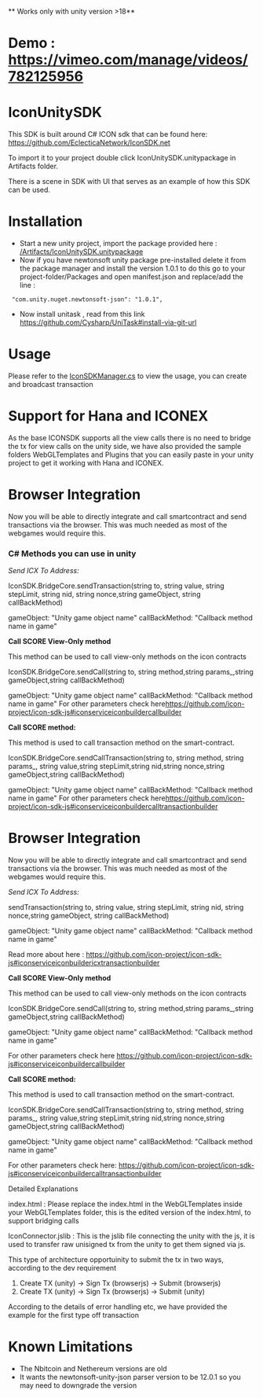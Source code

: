 
** Works only with unity version >18**

# Demo : https://vimeo.com/manage/videos/782125956

# IconUnitySDK

This SDK is built around C# ICON sdk that can be found here: https://github.com/EclecticaNetwork/IconSDK.net

To import it to your project double click IconUnitySDK.unitypackage in Artifacts folder. 

There is a scene in SDK with UI that serves as an example of how this SDK can be used. 


#  Installation 


- Start a new unity project, import the package provided here : [/Artifacts/IconUnitySDK.unitypackage](/Artifacts/IconUnitySDK.unitypackage) 
- Now if you have newtonsoft unity package pre-installed delete it from the package manager and install the version 1.0.1 to do this go to your project-folder/Packages and open manifest.json and replace/add the line : 


 ` "com.unity.nuget.newtonsoft-json": "1.0.1",`

- Now install unitask , read from this link https://github.com/Cysharp/UniTask#install-via-git-url



# Usage 

Please refer to the [IconSDKManager.cs](/IconUnitySDK/Assets/UnityIntegration/IconSDKManager.cs) to view the usage, you can create and broadcast transaction 


# Support for Hana and ICONEX

As the base ICONSDK supports all the view calls there is no need to bridge the tx for view calls on the unity side, we have also provided the sample folders WebGLTemplates and Plugins that you can easily paste in your unity project to get it working with Hana and ICONEX. 

# Browser Integration




Now you will be able to directly integrate and call smartcontract and send transactions via the browser. This was much needed as most of the webgames would require this. 

### C# Methods you can use in unity


*Send ICX To Address:*


IconSDK.BridgeCore.sendTransaction(string to, string value, string stepLimit, string nid, string nonce,string  gameObject, string callBackMethod)


gameObject: "Unity game object name"
callBackMethod: "Callback method name in game"


**Call SCORE View-Only method**

This method can be used to call view-only methods on the icon contracts

IconSDK.BridgeCore.sendCall(string to, string method,string params_,string gameObject,string callBackMethod)

gameObject: "Unity game object name"
callBackMethod: "Callback method name in game"
For other parameters check here<https://github.com/icon-project/icon-sdk-js#iconserviceiconbuildercallbuilder>




**Call SCORE method:**


This method is used to call transaction method on the smart-contract.

IconSDK.BridgeCore.sendCallTransaction(string to, string method, string params_, string value,string stepLimit,string nid,string nonce,string gameObject,string callBackMethod)

gameObject: "Unity game object name"
callBackMethod: "Callback method name in game"
For other parameters check here<https://github.com/icon-project/icon-sdk-js#iconserviceiconbuildercalltransactionbuilder>

# Browser Integration

Now you will be able to directly integrate and call smartcontract and send transactions via the browser. This was much needed as most of the webgames would require this. 


*Send ICX To Address:*


sendTransaction(string to, string value, string stepLimit, string nid, string nonce,string  gameObject, string callBackMethod)


gameObject: "Unity game object name"
callBackMethod: "Callback method name in game"

Read more about here : https://github.com/icon-project/icon-sdk-js#iconserviceiconbuildericxtransactionbuilder

**Call SCORE View-Only method**

This method can be used to call view-only methods on the icon contracts

IconSDK.BridgeCore.sendCall(string to, string method,string params_,string gameObject,string callBackMethod)

gameObject: "Unity game object name"
callBackMethod: "Callback method name in game"


For other parameters check here 
https://github.com/icon-project/icon-sdk-js#iconserviceiconbuildercallbuilder





**Call SCORE method:**


This method is used to call transaction method on the smart-contract.

IconSDK.BridgeCore.sendCallTransaction(string to, string method, string params_, string value,string stepLimit,string nid,string nonce,string gameObject,string callBackMethod)

gameObject: "Unity game object name"
callBackMethod: "Callback method name in game"


For other parameters check here:
https://github.com/icon-project/icon-sdk-js#iconserviceiconbuildercalltransactionbuilder






Detailed Explanations

index.html : Please replace the index.html in the WebGLTemplates inside your WebGLTemplates folder, this is the edited version of the index.html, to support bridging calls 

IconConnector.jslib : This is the jslib file connecting the unity with the js, it is used to transfer raw unisigned tx from the unity to get them signed via js. 

This type of architecture opportuinity to submit the tx in two ways, according to the dev requirement 

1) Create TX (unity) -> Sign Tx (browserjs) -> Submit (browserjs)
2) Create TX (unity) -> Sign Tx (browserjs) -> Submit (unity)

According to the details of error handling etc, we have provided the example for the first type off transaction




# Known Limitations 

- The Nbitcoin and Nethereum versions are old 
- It wants the newtonsoft-unity-json parser version to be 12.0.1 so you may need to downgrade the version 

